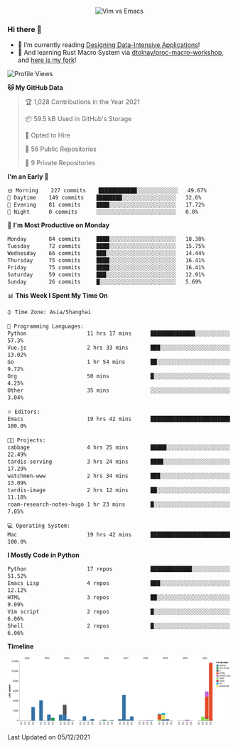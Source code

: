<p align="center">
    <img src="https://gist.githubusercontent.com/coldnight/e696baffb094e71c96cb302118878eae/raw/40ea5053a6f66cc65f90f437e4173497da225958/banner.gif" alt="Vim vs Emacs" />
</p>

### Hi there 👋

- 📖 I’m currently reading [Designing Data-Intensive Applications](https://www.oreilly.com/library/view/designing-data-intensive-applications/9781491903063/)!
- 🌱 And learning Rust Macro System via [dtolnay/proc-macro-workshop](https://github.com/dtolnay/proc-macro-workshop), and [here is my fork](https://github.com/coldnight/proc-macro-workshop)!

<!--START_SECTION:waka-->
![Profile Views](http://img.shields.io/badge/Profile%20Views-0-blue)

**🐱 My GitHub Data** 

> 🏆 1,028 Contributions in the Year 2021
 > 
> 📦 59.5 kB Used in GitHub's Storage 
 > 
> 💼 Opted to Hire
 > 
> 📜 56 Public Repositories 
 > 
> 🔑 9 Private Repositories  
 > 
**I'm an Early 🐤** 

```text
🌞 Morning    227 commits    ████████████░░░░░░░░░░░░░   49.67% 
🌆 Daytime    149 commits    ████████░░░░░░░░░░░░░░░░░   32.6% 
🌃 Evening    81 commits     ████░░░░░░░░░░░░░░░░░░░░░   17.72% 
🌙 Night      0 commits      ░░░░░░░░░░░░░░░░░░░░░░░░░   0.0%

```
📅 **I'm Most Productive on Monday** 

```text
Monday       84 commits     ████░░░░░░░░░░░░░░░░░░░░░   18.38% 
Tuesday      72 commits     ████░░░░░░░░░░░░░░░░░░░░░   15.75% 
Wednesday    66 commits     ███░░░░░░░░░░░░░░░░░░░░░░   14.44% 
Thursday     75 commits     ████░░░░░░░░░░░░░░░░░░░░░   16.41% 
Friday       75 commits     ████░░░░░░░░░░░░░░░░░░░░░   16.41% 
Saturday     59 commits     ███░░░░░░░░░░░░░░░░░░░░░░   12.91% 
Sunday       26 commits     █░░░░░░░░░░░░░░░░░░░░░░░░   5.69%

```


📊 **This Week I Spent My Time On** 

```text
⌚︎ Time Zone: Asia/Shanghai

💬 Programming Languages: 
Python                   11 hrs 17 mins      ██████████████░░░░░░░░░░░   57.3% 
Vue.js                   2 hrs 33 mins       ███░░░░░░░░░░░░░░░░░░░░░░   13.02% 
Go                       1 hr 54 mins        ██░░░░░░░░░░░░░░░░░░░░░░░   9.72% 
Org                      50 mins             █░░░░░░░░░░░░░░░░░░░░░░░░   4.25% 
Other                    35 mins             ░░░░░░░░░░░░░░░░░░░░░░░░░   3.04%

🔥 Editors: 
Emacs                    19 hrs 42 mins      █████████████████████████   100.0%

🐱‍💻 Projects: 
cabbage                  4 hrs 25 mins       █████░░░░░░░░░░░░░░░░░░░░   22.49% 
tardis-serving           3 hrs 24 mins       ████░░░░░░░░░░░░░░░░░░░░░   17.29% 
watchmen-www             2 hrs 34 mins       ███░░░░░░░░░░░░░░░░░░░░░░   13.09% 
tardis-image             2 hrs 12 mins       ██░░░░░░░░░░░░░░░░░░░░░░░   11.18% 
roam-research-notes-hugo 1 hr 23 mins        █░░░░░░░░░░░░░░░░░░░░░░░░   7.05%

💻 Operating System: 
Mac                      19 hrs 42 mins      █████████████████████████   100.0%

```

**I Mostly Code in Python** 

```text
Python                   17 repos            █████████████░░░░░░░░░░░░   51.52% 
Emacs Lisp               4 repos             ███░░░░░░░░░░░░░░░░░░░░░░   12.12% 
HTML                     3 repos             ██░░░░░░░░░░░░░░░░░░░░░░░   9.09% 
Vim script               2 repos             █░░░░░░░░░░░░░░░░░░░░░░░░   6.06% 
Shell                    2 repos             █░░░░░░░░░░░░░░░░░░░░░░░░   6.06%

```


**Timeline**

![Chart not found](https://raw.githubusercontent.com/coldnight/coldnight/master/charts/bar_graph.png) 


 Last Updated on 05/12/2021
<!--END_SECTION:waka-->
